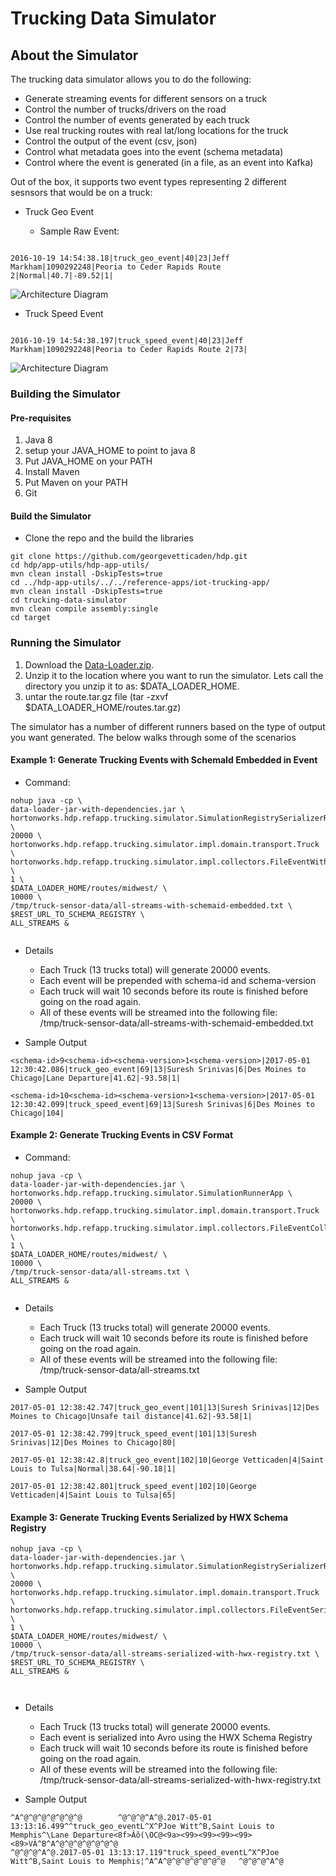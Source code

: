 # Trucking Data Simulator


## About the Simulator
The trucking data simulator allows you to do the following:

* Generate streaming events for different sensors on a truck  
* Control the number of trucks/drivers on the road
* Control the number of events generated by each truck
* Use real trucking routes with real lat/long locations for the truck
* Control the output of the event (csv, json)
* Control what metadata goes into the event (schema metadata)
* Control where the event is generated (in a file, as an event into Kafka)


Out of the box, it supports two event types representing 2 different sesnsors that would be on a truck:

* Truck Geo Event

	* Sample Raw Event:    

``` 

2016-10-19 14:54:38.18|truck_geo_event|40|23|Jeff Markham|1090292248|Peoria to Ceder Rapids Route 2|Normal|40.7|-89.52|1| 

````

![Architecture Diagram](readme-design-artifacts/truck-geo-event.png)


* Truck Speed Event
 
``` 

2016-10-19 14:54:38.197|truck_speed_event|40|23|Jeff Markham|1090292248|Peoria to Ceder Rapids Route 2|73|

````

![Architecture Diagram](readme-design-artifacts/truck-speed-event.png)

### Building the Simulator

#### Pre-requisites
1. Java 8
2. setup your JAVA_HOME to point to java 8
3. Put JAVA_HOME on your PATH
4. Install Maven
5. Put Maven on your PATH
4. Git

#### Build the Simulator


* Clone the repo and the build the libraries
	
``` 
git clone https://github.com/georgevetticaden/hdp.git
cd hdp/app-utils/hdp-app-utils/
mvn clean install -DskipTests=true
cd ../hdp-app-utils/../../reference-apps/iot-trucking-app/
mvn clean install -DskipTests=true
cd trucking-data-simulator
mvn clean compile assembly:single
cd target

``` 


### Running the Simulator


1. Download the [Data-Loader.zip](https://drive.google.com/file/d/0BwT83-9bZp3eelNUbk5UOFA4SXc/view?usp=sharing). 
2. Unzip it to the location where you want to run the simulator. Lets call the directory you unzip it to as: $DATA_LOADER_HOME.
3. untar the route.tar.gz file (tar -zxvf $DATA_LOADER_HOME/routes.tar.gz)
 
   
The simulator has a number of different runners based on the type of output you want generated. The below walks through some of the scenarios


#### Example 1: Generate Trucking Events with SchemaId Embedded in Event

* Command:


``` 
nohup java -cp \
data-loader-jar-with-dependencies.jar \
hortonworks.hdp.refapp.trucking.simulator.SimulationRegistrySerializerRunnerApp \
20000 \
hortonworks.hdp.refapp.trucking.simulator.impl.domain.transport.Truck \
hortonworks.hdp.refapp.trucking.simulator.impl.collectors.FileEventWithSchemaIdCollector \
1 \
$DATA_LOADER_HOME/routes/midwest/ \
10000 \
/tmp/truck-sensor-data/all-streams-with-schemaid-embedded.txt \
$REST_URL_TO_SCHEMA_REGISTRY \
ALL_STREAMS & 


``` 

* Details
	* Each Truck (13 trucks total) will generate 20000 events. 
	* Each event will be prepended with schema-id and schema-version
	* Each truck will wait 10 seconds before its route is finished before going on the road again.
	* All of these events will be streamed into the following file: /tmp/truck-sensor-data/all-streams-with-schemaid-embedded.txt

* Sample Output

``` 
<schema-id>9<schema-id><schema-version>1<schema-version>|2017-05-01 12:30:42.086|truck_geo_event|69|13|Suresh Srinivas|6|Des Moines to Chicago|Lane Departure|41.62|-93.58|1|

<schema-id>10<schema-id><schema-version>1<schema-version>|2017-05-01 12:30:42.099|truck_speed_event|69|13|Suresh Srinivas|6|Des Moines to Chicago|104|

``` 

#### Example 2: Generate Trucking Events in CSV Format

* Command:


``` 
nohup java -cp \
data-loader-jar-with-dependencies.jar \
hortonworks.hdp.refapp.trucking.simulator.SimulationRunnerApp \
20000 \
hortonworks.hdp.refapp.trucking.simulator.impl.domain.transport.Truck \
hortonworks.hdp.refapp.trucking.simulator.impl.collectors.FileEventCollector \
1 \
$DATA_LOADER_HOME/routes/midwest/ \
10000 \
/tmp/truck-sensor-data/all-streams.txt \
ALL_STREAMS &


``` 

* Details
	* Each Truck (13 trucks total) will generate 20000 events. 
	* Each truck will wait 10 seconds before its route is finished before going on the road again.
	* All of these events will be streamed into the following file: /tmp/truck-sensor-data/all-streams.txt


* Sample Output

``` 
2017-05-01 12:38:42.747|truck_geo_event|101|13|Suresh Srinivas|12|Des Moines to Chicago|Unsafe tail distance|41.62|-93.58|1|

2017-05-01 12:38:42.799|truck_speed_event|101|13|Suresh Srinivas|12|Des Moines to Chicago|80|

2017-05-01 12:38:42.8|truck_geo_event|102|10|George Vetticaden|4|Saint Louis to Tulsa|Normal|38.64|-90.18|1|

2017-05-01 12:38:42.801|truck_speed_event|102|10|George Vetticaden|4|Saint Louis to Tulsa|65|

``` 


#### Example 3: Generate Trucking Events Serialized by HWX Schema Registry




``` 
nohup java -cp \
data-loader-jar-with-dependencies.jar \
hortonworks.hdp.refapp.trucking.simulator.SimulationRegistrySerializerRunnerApp \
20000 \
hortonworks.hdp.refapp.trucking.simulator.impl.domain.transport.Truck \
hortonworks.hdp.refapp.trucking.simulator.impl.collectors.FileEventSerializedWithRegistryCollector \
1 \
$DATA_LOADER_HOME/routes/midwest/ \
10000 \
/tmp/truck-sensor-data/all-streams-serialized-with-hwx-registry.txt \
$REST_URL_TO_SCHEMA_REGISTRY \
ALL_STREAMS &



``` 

* Details
	* Each Truck (13 trucks total) will generate 20000 events. 
	* Each event is serialized into Avro using the HWX Schema Registry
	* Each truck will wait 10 seconds before its route is finished before going on the road again.
	* All of these events will be streamed into the following file: /tmp/truck-sensor-data/all-streams-serialized-with-hwx-registry.txt



* Sample Output

``` 
^A^@^@^@^@^@^@^@        ^@^@^@^A^@.2017-05-01 13:13:16.499^^truck_geo_eventL^X^PJoe Witt^B,Saint Louis to Memphis^\Lane Departure<8f>Âõ(\OC@<9a><99><99><99><99><89>VÀ^B^A^@^@^@^@^@^@^@
^@^@^@^A^@.2017-05-01 13:13:17.119"truck_speed_eventL^X^PJoe Witt^B,Saint Louis to Memphis¦^A^A^@^@^@^@^@^@^@   ^@^@^@^A^@
``` 







